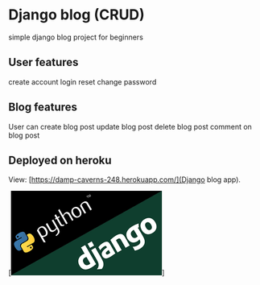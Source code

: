 ﻿# Django blog (CRUD)

simple django blog project for beginners

## User features
create account
login
reset
change password

## Blog features
User can create blog post
update blog post
delete blog post
comment on blog post


## Deployed on heroku
View:  [https://damp-caverns-248.herokuapp.com/](Django blog app).

[![Cover](images.png)]




